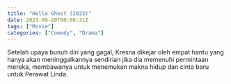 ```yaml
---
title: "Hello Ghost (2023)"
date: 2023-09-20T00:08:31Z
tags: ["Movie"]
categories: ["Comedy", "Drama"]
---
```


Setelah upaya bunuh diri yang gagal, Kresna dikejar oleh empat hantu yang hanya akan meninggalkannya sendirian jika dia memenuhi permintaan mereka, membawanya untuk menemukan makna hidup dan cinta baru untuk Perawat Linda.

<mux-player stream-type="on-demand"
  src="https://kp3d-my.sharepoint.com/personal/ryoo_kp3d_onmicrosoft_com/_layouts/15/download.aspx?share=EeJMqWKzE0dIkdUQh1mRvXQBm_hHcnhJI_IjYJWoN-23Fg" metadata-video-title="Hello Ghost (2023)" prefer-playback="mse" controls>
  </mux-player>
  
  
  <script src="https://cdn.jsdelivr.net/npm/@mux/mux-player"></script>
  
 <script id="kT26gTm1JmBLDIQ56y1HOAJ3fFYwmd2LO1LiUetgMeA" type="application/ld+json">
 {
  "@context": "https://schema.org/",
  "@type": "VideoObject",
  "name": "Hello Ghost (2023)",
  "contentUrl": "https://stream.mux.com/kT26gTm1JmBLDIQ56y1HOAJ3fFYwmd2LO1LiUetgMeA.m3u8",
  "thumbnailUrl": "https://www.themoviedb.org/t/p/original/vDJE7JPnPc6fJBMBXdSltYM6yL6.jpg?width=314&fit_mode=preserve&time=25",
  "uploadDate": "2023-09-20T00:08:31Z",
}

</script>
